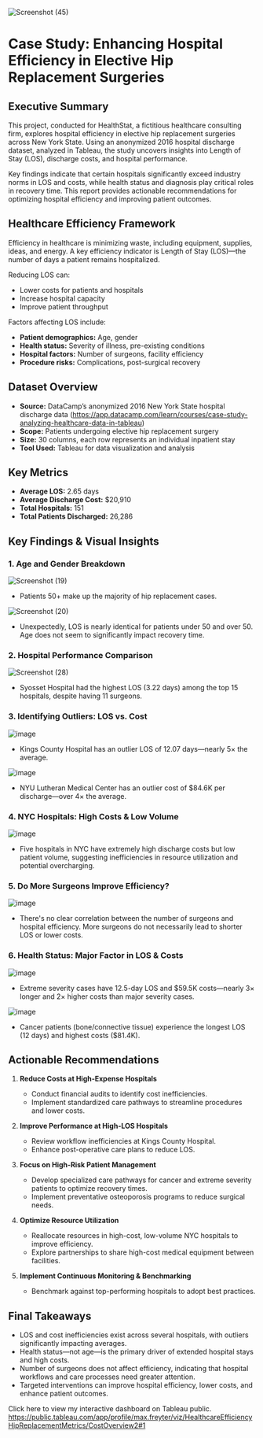![Screenshot (45)](https://github.com/user-attachments/assets/c3cd58ed-4998-4e57-8f37-59cb1882839c)


# Case Study: Enhancing Hospital Efficiency in Elective Hip Replacement Surgeries

## Executive Summary
This project, conducted for HealthStat, a fictitious healthcare consulting firm, explores hospital efficiency in elective hip replacement surgeries across New York State. Using an anonymized 2016 hospital discharge dataset, analyzed in Tableau, the study uncovers insights into Length of Stay (LOS), discharge costs, and hospital performance.

Key findings indicate that certain hospitals significantly exceed industry norms in LOS and costs, while health status and diagnosis play critical roles in recovery time. This report provides actionable recommendations for optimizing hospital efficiency and improving patient outcomes.

## Healthcare Efficiency Framework
Efficiency in healthcare is minimizing waste, including equipment, supplies, ideas, and energy. A key efficiency indicator is Length of Stay (LOS)—the number of days a patient remains hospitalized.

Reducing LOS can:
- Lower costs for patients and hospitals
- Increase hospital capacity
- Improve patient throughput

Factors affecting LOS include:
- **Patient demographics:** Age, gender
- **Health status:** Severity of illness, pre-existing conditions
- **Hospital factors:** Number of surgeons, facility efficiency
- **Procedure risks:** Complications, post-surgical recovery

## Dataset Overview
- **Source:** DataCamp’s anonymized 2016 New York State hospital discharge data (https://app.datacamp.com/learn/courses/case-study-analyzing-healthcare-data-in-tableau)
- **Scope:** Patients undergoing elective hip replacement surgery
- **Size:** 30 columns, each row represents an individual inpatient stay
- **Tool Used:** Tableau for data visualization and analysis

## Key Metrics
- **Average LOS:** 2.65 days
- **Average Discharge Cost:** $20,910
- **Total Hospitals:** 151
- **Total Patients Discharged:** 26,286

## Key Findings & Visual Insights

### 1. Age and Gender Breakdown
![Screenshot (19)](https://github.com/user-attachments/assets/717d24da-721d-48de-b6a9-853f59c0f191)
- Patients 50+ make up the majority of hip replacement cases.


![Screenshot (20)](https://github.com/user-attachments/assets/e5d291e9-ae22-4bd8-afad-90fa0cebb6e2)
- Unexpectedly, LOS is nearly identical for patients under 50 and over 50. Age does not seem to significantly impact recovery time.


### 2. Hospital Performance Comparison
![Screenshot (28)](https://github.com/user-attachments/assets/d15fc8e3-8169-4c99-8f1e-d2e95e86ea15)
- Syosset Hospital had the highest LOS (3.22 days) among the top 15 hospitals, despite having 11 surgeons.


### 3. Identifying Outliers: LOS vs. Cost
![image](https://github.com/user-attachments/assets/31ee1da3-47b2-4c75-a80c-8393cecc0418)
- Kings County Hospital has an outlier LOS of 12.07 days—nearly 5× the average.


![image](https://github.com/user-attachments/assets/2ed9d7b3-d24a-4e17-a97f-563369fbd972)
- NYU Lutheran Medical Center has an outlier cost of $84.6K per discharge—over 4× the average.


### 4. NYC Hospitals: High Costs & Low Volume
![image](https://github.com/user-attachments/assets/1cf7f39c-59bb-47fd-a438-4e171c16bdd4)
- Five hospitals in NYC have extremely high discharge costs but low patient volume, suggesting inefficiencies in resource utilization and potential overcharging.


### 5. Do More Surgeons Improve Efficiency?
![image](https://github.com/user-attachments/assets/76e44884-62a4-42c1-b161-1d015916c392)
- There's no clear correlation between the number of surgeons and hospital efficiency. More surgeons do not necessarily lead to shorter LOS or lower costs.


### 6. Health Status: Major Factor in LOS & Costs
![image](https://github.com/user-attachments/assets/10b84a8f-fd43-4ebc-90dd-e821422cdc8e)
- Extreme severity cases have 12.5-day LOS and $59.5K costs—nearly 3× longer and 2× higher costs than major severity cases.

![image](https://github.com/user-attachments/assets/76b55d90-d321-4715-a41f-e67d1827e47d)
- Cancer patients (bone/connective tissue) experience the longest LOS (12 days) and highest costs ($81.4K).

## Actionable Recommendations

1. **Reduce Costs at High-Expense Hospitals**
   - Conduct financial audits to identify cost inefficiencies.
   - Implement standardized care pathways to streamline procedures and lower costs.

2. **Improve Performance at High-LOS Hospitals**
   - Review workflow inefficiencies at Kings County Hospital.
   - Enhance post-operative care plans to reduce LOS.

3. **Focus on High-Risk Patient Management**
   - Develop specialized care pathways for cancer and extreme severity patients to optimize recovery times.
   - Implement preventative osteoporosis programs to reduce surgical needs.

4. **Optimize Resource Utilization**
   - Reallocate resources in high-cost, low-volume NYC hospitals to improve efficiency.
   - Explore partnerships to share high-cost medical equipment between facilities.

5. **Implement Continuous Monitoring & Benchmarking**
   - Benchmark against top-performing hospitals to adopt best practices.

## Final Takeaways
- LOS and cost inefficiencies exist across several hospitals, with outliers significantly impacting averages.
- Health status—not age—is the primary driver of extended hospital stays and high costs.
- Number of surgeons does not affect efficiency, indicating that hospital workflows and care processes need greater attention.
- Targeted interventions can improve hospital efficiency, lower costs, and enhance patient outcomes.

Click here to view my interactive dashboard on Tableau public. https://public.tableau.com/app/profile/max.freyter/viz/HealthcareEfficiencyHipReplacementMetrics/CostOverview2#1
